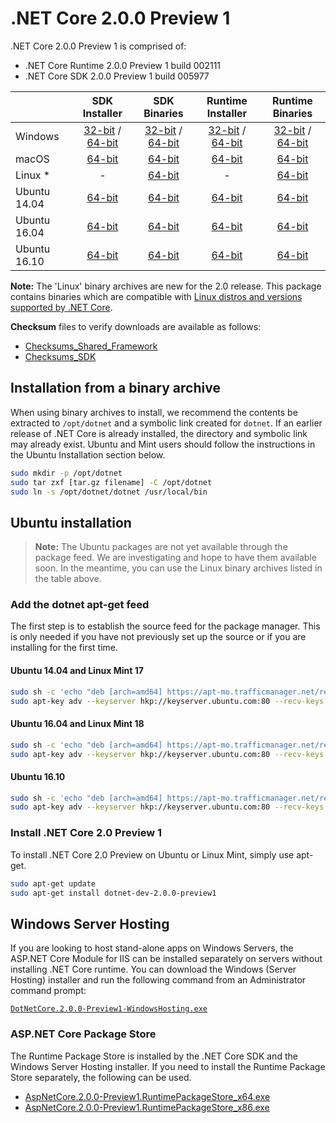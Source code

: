 # .NET Core 2.0.0 Preview 1

.NET Core 2.0.0 Preview 1 is comprised of:

* .NET Core Runtime 2.0.0 Preview 1 build 002111
* .NET Core SDK 2.0.0 Preview 1 build 005977

|                         | SDK Installer                                        | SDK Binaries                                        | Runtime Installer | Runtime Binaries |
| ----------------------- | :----------------------------------------------: | :----------------------------------------------:| :--: | :--: |
| Windows                 | [32-bit](https://download.microsoft.com/download/3/7/F/37F1CA21-E5EE-4309-9714-E914703ED05A/dotnet-dev-win-x86.2.0.0-preview1-005977.exe) / [64-bit](https://download.microsoft.com/download/3/7/F/37F1CA21-E5EE-4309-9714-E914703ED05A/dotnet-dev-win-x64.2.0.0-preview1-005977.exe)  | [32-bit](https://download.microsoft.com/download/0/6/5/0656B047-5F2F-4281-A851-F30776F8616D/dotnet-dev-win-x86.2.0.0-preview1-002111-00.zip) / [64-bit](https://download.microsoft.com/download/0/6/5/0656B047-5F2F-4281-A851-F30776F8616D/dotnet-dev-win-x64.2.0.0-preview1-002111-00.zip) | [32-bit](https://download.microsoft.com/download/0/9/0/09060200-E749-4025-A51A-83391C611C86/dotnet-win-x86.2.0.0-preview1-002111-00.exe) / [64-bit](https://download.microsoft.com/download/0/4/8/048C286D-59CB-4B7C-95A1-D0F7FD4D37D2/dotnet-win-x64.2.0.0-preview1-002111-00.exe) | [32-bit](https://download.microsoft.com/download/0/4/8/048C286D-59CB-4B7C-95A1-D0F7FD4D37D2/dotnet-win-x86.2.0.0-preview1-002111-00.zip) / [64-bit](https://download.microsoft.com/download/0/4/8/048C286D-59CB-4B7C-95A1-D0F7FD4D37D2/dotnet-win-x64.2.0.0-preview1-002111-00.zip) |
| macOS                   | [64-bit](https://download.microsoft.com/download/3/7/F/37F1CA21-E5EE-4309-9714-E914703ED05A/dotnet-dev-osx-x64.2.0.0-preview1-005977.pkg)  | [64-bit](https://download.microsoft.com/download/0/6/5/0656B047-5F2F-4281-A851-F30776F8616D/dotnet-dev-osx-x64.2.0.0-preview1-005977.tar.gz)                          | [64-bit](https://download.microsoft.com/download/0/4/8/048C286D-59CB-4B7C-95A1-D0F7FD4D37D2/dotnet-osx-x64.2.0.0-preview1-002111-00.pkg) | [64-bit](https://download.microsoft.com/download/0/9/0/09060200-E749-4025-A51A-83391C611C86/dotnet-osx-x64.2.0.0-preview1-002111-00.tar.gz) |
| Linux *                 | -                                                         | [64-bit](https://download.microsoft.com/download/0/6/5/0656B047-5F2F-4281-A851-F30776F8616D/dotnet-dev-linux-x64.2.0.0-preview1-005977.tar.gz)                          | - | [64-bit](https://download.microsoft.com/download/0/9/0/09060200-E749-4025-A51A-83391C611C86/dotnet-linux-x64.2.0.0-preview1-002111-00.tar.gz) |
| Ubuntu 14.04            |[64-bit](https://download.microsoft.com/download/3/7/F/37F1CA21-E5EE-4309-9714-E914703ED05A/dotnet-sdk-ubuntu-x64.2.0.0-preview1-005977.deb)   | [64-bit](https://download.microsoft.com/download/0/6/5/0656B047-5F2F-4281-A851-F30776F8616D/dotnet-dev-linux-x64.2.0.0-preview1-005977.tar.gz)                          |[64-bit](https://download.microsoft.com/download/0/9/0/09060200-E749-4025-A51A-83391C611C86/dotnet-sharedframework-ubuntu-x64.2.0.0-preview1-002111-00.deb) | [64-bit](https://download.microsoft.com/download/0/4/8/048C286D-59CB-4B7C-95A1-D0F7FD4D37D2/dotnet-linux-x64.2.0.0-preview1-002111-00.tar.gz) |
| Ubuntu 16.04            |[64-bit](https://download.microsoft.com/download/3/7/F/37F1CA21-E5EE-4309-9714-E914703ED05A/dotnet-sdk-ubuntu.16.04-x64.2.0.0-preview1-005977.deb)   | [64-bit](https://download.microsoft.com/download/0/6/5/0656B047-5F2F-4281-A851-F30776F8616D/dotnet-dev-linux-x64.2.0.0-preview1-005977.tar.gz)                          |[64-bit](https://download.microsoft.com/download/0/9/0/09060200-E749-4025-A51A-83391C611C86/dotnet-sharedframework-ubuntu.16.04-x64.2.0.0-preview1-002111-00.deb) | [64-bit](https://download.microsoft.com/download/0/4/8/048C286D-59CB-4B7C-95A1-D0F7FD4D37D2/dotnet-linux-x64.2.0.0-preview1-002111-00.tar.gz) |
| Ubuntu 16.10            |[64-bit](https://download.microsoft.com/download/3/7/F/37F1CA21-E5EE-4309-9714-E914703ED05A/dotnet-sdk-ubuntu.16.10-x64.2.0.0-preview1-005977.deb)   | [64-bit](https://download.microsoft.com/download/0/6/5/0656B047-5F2F-4281-A851-F30776F8616D/dotnet-dev-linux-x64.2.0.0-preview1-005977.tar.gz)                          |[64-bit](https://download.microsoft.com/download/0/9/0/09060200-E749-4025-A51A-83391C611C86/dotnet-sharedframework-ubuntu.16.10-x64.2.0.0-preview1-002111-00.deb) | [64-bit](https://download.microsoft.com/download/0/4/8/048C286D-59CB-4B7C-95A1-D0F7FD4D37D2/dotnet-linux-x64.2.0.0-preview1-002111-00.tar.gz) |

**Note:** The 'Linux' binary archives are new for the 2.0 release. This package contains binaries which are compatible with [Linux distros and versions supported by .NET Core](https://github.com/dotnet/core/blob/master/roadmap.md).

**Checksum** files to verify downloads are available as follows:
* [Checksums_Shared_Framework](https://dotnetcli.blob.core.windows.net/dotnet/checksums/2.0.0-preview1-sharedfx-sha.txt)
* [Checksums_SDK](https://dotnetcli.blob.core.windows.net/dotnet/checksums/2.0.0-preview1-sdk-sha.txt)

## Installation from a binary archive

When using binary archives to install, we recommend the contents be extracted to `/opt/dotnet` and a symbolic link created for `dotnet`. If an earlier release of .NET Core is already installed, the directory and symbolic link may already exist. Ubuntu and Mint users should follow the instructions in the Ubuntu Installation section below.

```bash
sudo mkdir -p /opt/dotnet
sudo tar zxf [tar.gz filename] -C /opt/dotnet
sudo ln -s /opt/dotnet/dotnet /usr/local/bin
```

## Ubuntu installation

> **Note:** The Ubuntu packages are not yet available through the package feed. We are investigating and hope to have them available soon.
> In the meantime, you can use the Linux binary archives listed in the table above.

### Add the dotnet apt-get feed

The first step is to establish the source feed for the package manager. This is only needed if you have not previously set up the source or if you are installing for the first time.

#### Ubuntu 14.04 and Linux Mint 17

```bash
sudo sh -c 'echo "deb [arch=amd64] https://apt-mo.trafficmanager.net/repos/dotnet-release/ trusty main" > /etc/apt/sources.list.d/dotnetdev.list'
sudo apt-key adv --keyserver hkp://keyserver.ubuntu.com:80 --recv-keys 417A0893
```

#### Ubuntu 16.04 and Linux Mint 18

```bash
sudo sh -c 'echo "deb [arch=amd64] https://apt-mo.trafficmanager.net/repos/dotnet-release/ xenial main" > /etc/apt/sources.list.d/dotnetdev.list'
sudo apt-key adv --keyserver hkp://keyserver.ubuntu.com:80 --recv-keys 417A0893
```

#### Ubuntu 16.10

```bash
sudo sh -c 'echo "deb [arch=amd64] https://apt-mo.trafficmanager.net/repos/dotnet-release/ yakkety main" > /etc/apt/sources.list.d/dotnetdev.list'
sudo apt-key adv --keyserver hkp://keyserver.ubuntu.com:80 --recv-keys 417A0893
```

### Install .NET Core 2.0 Preview 1

To install .NET Core 2.0 Preview on Ubuntu or Linux Mint, simply use apt-get.

```bash
sudo apt-get update
sudo apt-get install dotnet-dev-2.0.0-preview1
```

## Windows Server Hosting
If you are looking to host stand-alone apps on Windows Servers, the ASP.NET Core Module for IIS can be installed separately on servers without installing .NET Core runtime. You can download the Windows (Server Hosting) installer and run the following command from an Administrator command prompt:

[```DotNetCore.2.0.0-Preview1-WindowsHosting.exe```](https://download.microsoft.com/download/4/6/6/4668DB58-0643-48EA-A194-CAD059143696/DotNetCore.2.0.0-Preview1-WindowsHosting.exe)

### ASP.NET Core Package Store

The Runtime Package Store is installed by the .NET Core SDK and the Windows Server Hosting installer. If you need to install the Runtime Package Store separately, the following can be used.

* [AspNetCore.2.0.0-Preview1.RuntimePackageStore_x64.exe](https://download.microsoft.com/download/4/6/6/4668DB58-0643-48EA-A194-CAD059143696/AspNetCore.2.0.0-Preview1.RuntimePackageStore_x64.exe)
* [AspNetCore.2.0.0-Preview1.RuntimePackageStore_x86.exe](https://download.microsoft.com/download/4/6/6/4668DB58-0643-48EA-A194-CAD059143696/AspNetCore.2.0.0-Preview1.RuntimePackageStore_x86.exe)